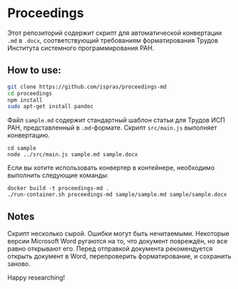 # Proceedings

Этот репозиторий содержит скрипт для автоматической конвертации `.md` в `.docx`,
соответствующий требованиям форматирования Трудов Института системного
программирования РАН.

## How to use:

```bash
git clone https://github.com/ispras/proceedings-md
cd proceedings
npm install
sudo apt-get install pandoc
```

Файл `sample.md` содержит стандартный шаблон статьи для Трудов ИСП РАН,
представленный в `.md`-формате. Скрипт `src/main.js` выполняет конвертацию.

```
cd sample
node ../src/main.js sample.md sample.docx
````

Если вы хотите использовать конвертер в контейнере, необходимо выполнить
следующие команды:
```
docker build -t proceedings-md .
./run-container.sh proceedings-md sample/sample.md sample/sample.docx
```

## Notes

Скрипт несколько сырой. Ошибки могут быть нечитаемыми. Некоторые версии Microsoft Word
ругаются на то, что документ повреждён, но все равно открывают его. Перед отправкой
документа рекомендуется открыть документ в Word, перепроверить форматирование, и сохранить
заново.

Happy researching!
